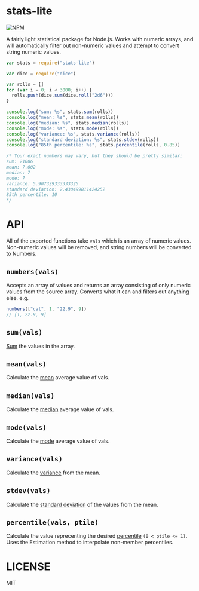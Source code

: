 stats-lite
=====

[![NPM](https://nodei.co/npm/stats-lite.png)](https://nodei.co/npm/stats-lite/)

A fairly light statistical package for Node.js. Works with numeric arrays, and will automatically filter out non-numeric values and attempt to convert string numeric values.

```javascript
var stats = require("stats-lite")

var dice = require("dice")

var rolls = []
for (var i = 0; i < 3000; i++) {
  rolls.push(dice.sum(dice.roll("2d6")))
}

console.log("sum: %s", stats.sum(rolls))
console.log("mean: %s", stats.mean(rolls))
console.log("median: %s", stats.median(rolls))
console.log("mode: %s", stats.mode(rolls))
console.log("variance: %s", stats.variance(rolls))
console.log("standard deviation: %s", stats.stdev(rolls))
console.log("85th percentile: %s", stats.percentile(rolls, 0.85))

/* Your exact numbers may vary, but they should be pretty similar:
sum: 21006
mean: 7.002
median: 7
mode: 7
variance: 5.907329333333325
standard deviation: 2.430499811424252
85th percentile: 10
*/

```

API
===

All of the exported functions take `vals` which is an array of numeric values. Non-numeric values will be removed, and string numbers will be converted to Numbers.

`numbers(vals)`
---

Accepts an array of values and returns an array consisting of only numeric values from the source array. Converts what it can and filters out anything else. e.g.

```js
numbers(["cat", 1, "22.9", 9])
// [1, 22.9, 9]
```

`sum(vals)`
---

[Sum](http://en.wikipedia.org/wiki/Summation) the values in the array.

`mean(vals)`
---

Calculate the [mean](http://en.wikipedia.org/wiki/Mean) average value of vals.

`median(vals)`
---

Calculate the [median](http://en.wikipedia.org/wiki/Median) average value of vals.

`mode(vals)`
---

Calculate the [mode](http://en.wikipedia.org/wiki/Mode_(statistics)) average value of vals.

`variance(vals)`
---

Calculate the [variance](http://en.wikipedia.org/wiki/Variance) from the mean.

`stdev(vals)`
---

Calculate the [standard deviation](http://en.wikipedia.org/wiki/Standard_deviation) of the values from the mean.

`percentile(vals, ptile)`
---

Calculate the value reprecenting the desired [percentile](http://en.wikipedia.org/wiki/Percentile) `(0 < ptile <= 1)`. Uses the Estimation method to interpolate non-member percentiles.

LICENSE
=======

MIT

